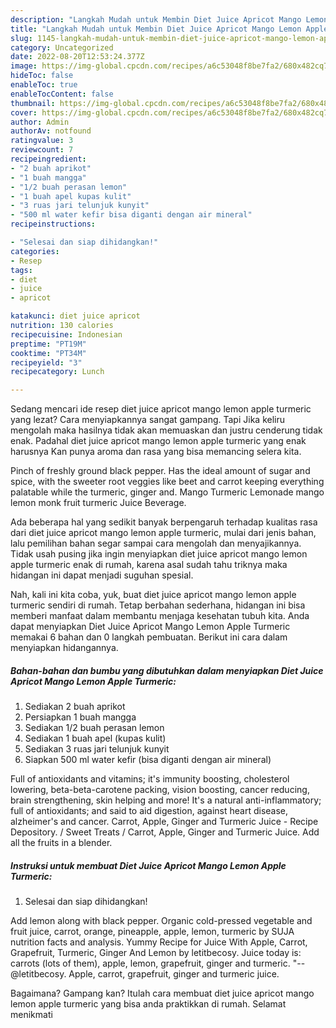 ```yaml
---
description: "Langkah Mudah untuk Membin Diet Juice Apricot Mango Lemon Apple Turmeric yang Lezat Sekali"
title: "Langkah Mudah untuk Membin Diet Juice Apricot Mango Lemon Apple Turmeric yang Lezat Sekali"
slug: 1145-langkah-mudah-untuk-membin-diet-juice-apricot-mango-lemon-apple-turmeric-yang-lezat-sekali
category: Uncategorized
date: 2022-08-20T12:53:24.377Z
image: https://img-global.cpcdn.com/recipes/a6c53048f8be7fa2/680x482cq70/diet-juice-apricot-mango-lemon-apple-turmeric-foto-resep-utama.jpg
hideToc: false
enableToc: true
enableTocContent: false
thumbnail: https://img-global.cpcdn.com/recipes/a6c53048f8be7fa2/680x482cq70/diet-juice-apricot-mango-lemon-apple-turmeric-foto-resep-utama.jpg
cover: https://img-global.cpcdn.com/recipes/a6c53048f8be7fa2/680x482cq70/diet-juice-apricot-mango-lemon-apple-turmeric-foto-resep-utama.jpg
author: Admin
authorAv: notfound
ratingvalue: 3
reviewcount: 7
recipeingredient:
- "2 buah aprikot"
- "1 buah mangga"
- "1/2 buah perasan lemon"
- "1 buah apel kupas kulit"
- "3 ruas jari telunjuk kunyit"
- "500 ml water kefir bisa diganti dengan air mineral"
recipeinstructions:

- "Selesai dan siap dihidangkan!"
categories:
- Resep
tags:
- diet
- juice
- apricot

katakunci: diet juice apricot 
nutrition: 130 calories
recipecuisine: Indonesian
preptime: "PT19M"
cooktime: "PT34M"
recipeyield: "3"
recipecategory: Lunch

---
```



Sedang mencari ide resep diet juice apricot mango lemon apple turmeric yang lezat? Cara menyiapkannya sangat gampang. Tapi Jika keliru mengolah maka hasilnya tidak akan memuaskan dan justru cenderung tidak enak. Padahal diet juice apricot mango lemon apple turmeric yang enak harusnya Kan punya aroma dan rasa yang bisa memancing selera kita.


Pinch of freshly ground black pepper. Has the ideal amount of sugar and spice, with the sweeter root veggies like beet and carrot keeping everything palatable while the turmeric, ginger and. Mango Turmeric Lemonade mango lemon monk fruit turmeric Juice Beverage.

Ada beberapa hal yang sedikit banyak berpengaruh terhadap kualitas rasa dari diet juice apricot mango lemon apple turmeric, mulai dari jenis bahan, lalu pemilihan bahan segar sampai cara mengolah dan menyajikannya. Tidak usah pusing jika ingin menyiapkan diet juice apricot mango lemon apple turmeric enak di rumah, karena asal sudah tahu triknya maka hidangan ini dapat menjadi suguhan spesial.


Nah, kali ini kita coba, yuk, buat diet juice apricot mango lemon apple turmeric sendiri di rumah. Tetap berbahan sederhana, hidangan ini bisa memberi manfaat dalam membantu menjaga kesehatan tubuh kita. Anda dapat menyiapkan Diet Juice Apricot Mango Lemon Apple Turmeric memakai 6 bahan dan 0 langkah pembuatan. Berikut ini cara dalam menyiapkan hidangannya.

<!--inarticleads1-->

##### Bahan-bahan dan bumbu yang dibutuhkan dalam menyiapkan Diet Juice Apricot Mango Lemon Apple Turmeric:

1. Sediakan 2 buah aprikot
1. Persiapkan 1 buah mangga
1. Sediakan 1/2 buah perasan lemon
1. Sediakan 1 buah apel (kupas kulit)
1. Sediakan 3 ruas jari telunjuk kunyit
1. Siapkan 500 ml water kefir (bisa diganti dengan air mineral)


Full of antioxidants and vitamins; it&#39;s immunity boosting, cholesterol lowering, beta-beta-carotene packing, vision boosting, cancer reducing, brain strengthening, skin helping and more! It&#39;s a natural anti-inflammatory; full of antioxidants; and said to aid digestion, against heart disease, alzheimer&#39;s and cancer. Carrot, Apple, Ginger and Turmeric Juice - Recipe Depository. / Sweet Treats / Carrot, Apple, Ginger and Turmeric Juice. Add all the fruits in a blender. 

<!--inarticleads2-->

##### Instruksi untuk membuat Diet Juice Apricot Mango Lemon Apple Turmeric:


1. Selesai dan siap dihidangkan!

Add lemon along with black pepper. Organic cold-pressed vegetable and fruit juice, carrot, orange, pineapple, apple, lemon, turmeric by SUJA nutrition facts and analysis. Yummy Recipe for Juice With Apple, Carrot, Grapefruit, Turmeric, Ginger And Lemon by letitbecosy. Juice today is: carrots (lots of them), apple, lemon, grapefruit, ginger and turmeric. &#34;-- @letitbecosy. Apple, carrot, grapefruit, ginger and turmeric juice. 

Bagaimana? Gampang kan? Itulah cara membuat diet juice apricot mango lemon apple turmeric yang bisa anda praktikkan di rumah. Selamat menikmati
